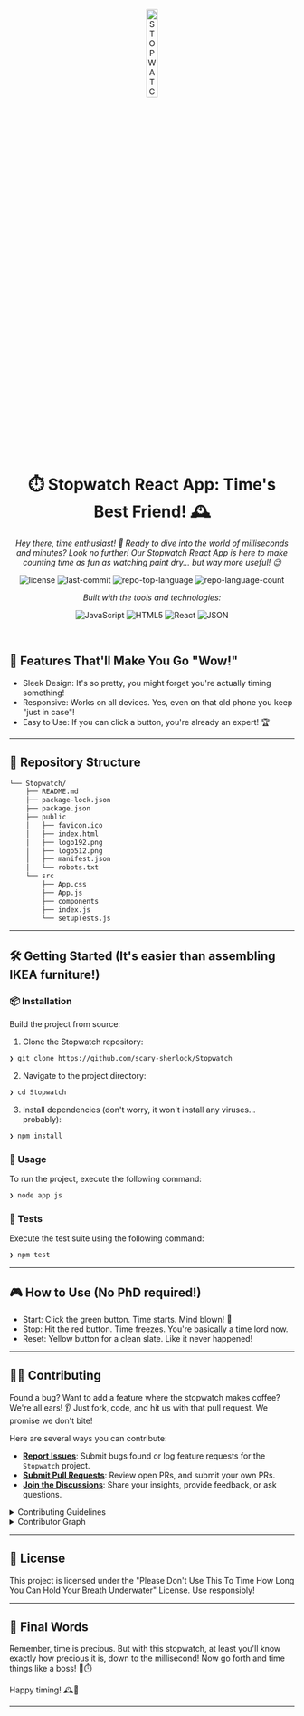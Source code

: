<p align="center">
  <img src="https://cdn.icon-icons.com/icons2/2055/PNG/512/stopwatch_icon_124471.png" width="20%" alt="STOPWATCH-logo">
</p>
<p align="center">
    <h1 align="center">⏱️ Stopwatch React App: Time's Best Friend! 🕰️</h1>
</p>
<p align="center">
    <em>Hey there, time enthusiast! 👋 Ready to dive into the world of milliseconds and minutes? Look no further! Our Stopwatch React App is here to make counting time as fun as watching paint dry... but way more useful! 😉</em>
</p>
<p align="center">
	<img src="https://img.shields.io/github/license/scary-sherlock/Stopwatch?style=flat&logo=opensourceinitiative&logoColor=white&color=8f00ff" alt="license">
	<img src="https://img.shields.io/github/last-commit/scary-sherlock/Stopwatch?style=flat&logo=git&logoColor=white&color=8f00ff" alt="last-commit">
	<img src="https://img.shields.io/github/languages/top/scary-sherlock/Stopwatch?style=flat&color=8f00ff" alt="repo-top-language">
	<img src="https://img.shields.io/github/languages/count/scary-sherlock/Stopwatch?style=flat&color=8f00ff" alt="repo-language-count">
</p>
<p align="center">
		<em>Built with the tools and technologies:</em>
</p>
<p align="center">
	<img src="https://img.shields.io/badge/JavaScript-F7DF1E.svg?style=flat&logo=JavaScript&logoColor=black" alt="JavaScript">
	<img src="https://img.shields.io/badge/HTML5-E34F26.svg?style=flat&logo=HTML5&logoColor=white" alt="HTML5">
	<img src="https://img.shields.io/badge/React-61DAFB.svg?style=flat&logo=React&logoColor=black" alt="React">
	<img src="https://img.shields.io/badge/JSON-000000.svg?style=flat&logo=JSON&logoColor=white" alt="JSON">
</p>

<br>


## 🚀 Features That'll Make You Go "Wow!"

- Sleek Design: It's so pretty, you might forget you're actually timing something!
- Responsive: Works on all devices. Yes, even on that old phone you keep "just in case"!
- Easy to Use: If you can click a button, you're already an expert! 🏆

---

## 📂 Repository Structure

```sh
└── Stopwatch/
    ├── README.md
    ├── package-lock.json
    ├── package.json
    ├── public
    │   ├── favicon.ico
    │   ├── index.html
    │   ├── logo192.png
    │   ├── logo512.png
    │   ├── manifest.json
    │   └── robots.txt
    └── src
        ├── App.css
        ├── App.js
        ├── components
        ├── index.js
        └── setupTests.js
```

---


## 🛠️ Getting Started (It's easier than assembling IKEA furniture!)

### 📦 Installation

Build the project from source:

1. Clone the Stopwatch repository:
```sh
❯ git clone https://github.com/scary-sherlock/Stopwatch
```

2. Navigate to the project directory:
```sh
❯ cd Stopwatch
```

3. Install dependencies (don't worry, it won't install any viruses... probably):
```sh
❯ npm install
```

### 🤖 Usage

To run the project, execute the following command:

```sh
❯ node app.js
```

### 🧪 Tests

Execute the test suite using the following command:

```sh
❯ npm test
```

---

## 🎮 How to Use (No PhD required!)

- Start: Click the green button. Time starts. Mind blown! 🤯
- Stop: Hit the red button. Time freezes. You're basically a time lord now.
- Reset: Yellow button for a clean slate. Like it never happened!

---

## 👨‍💻 Contributing

Found a bug? Want to add a feature where the stopwatch makes coffee? We're all ears! 👂 Just fork, code, and hit us with that pull request. We promise we don't bite! 

Here are several ways you can contribute:

- **[Report Issues](https://github.com/scary-sherlock/Stopwatch/issues)**: Submit bugs found or log feature requests for the `Stopwatch` project.
- **[Submit Pull Requests](https://github.com/scary-sherlock/Stopwatch/blob/main/CONTRIBUTING.md)**: Review open PRs, and submit your own PRs.
- **[Join the Discussions](https://github.com/scary-sherlock/Stopwatch/discussions)**: Share your insights, provide feedback, or ask questions.

<details closed>
<summary>Contributing Guidelines</summary>

1. **Fork the Repository**: Start by forking the project repository to your github account.
2. **Clone Locally**: Clone the forked repository to your local machine using a git client.
   ```sh
   git clone https://github.com/scary-sherlock/Stopwatch
   ```
3. **Create a New Branch**: Always work on a new branch, giving it a descriptive name.
   ```sh
   git checkout -b new-feature-x
   ```
4. **Make Your Changes**: Develop and test your changes locally.
5. **Commit Your Changes**: Commit with a clear message describing your updates.
   ```sh
   git commit -m 'Implemented new feature x.'
   ```
6. **Push to github**: Push the changes to your forked repository.
   ```sh
   git push origin new-feature-x
   ```
7. **Submit a Pull Request**: Create a PR against the original project repository. Clearly describe the changes and their motivations.
8. **Review**: Once your PR is reviewed and approved, it will be merged into the main branch. Congratulations on your contribution!
</details>

<details closed>
<summary>Contributor Graph</summary>
<br>
<p align="left">
   <a href="https://github.com{/scary-sherlock/Stopwatch/}graphs/contributors">
      <img src="https://contrib.rocks/image?repo=scary-sherlock/Stopwatch">
   </a>
</p>
</details>

---

## 📜 License

This project is licensed under the "Please Don't Use This To Time How Long You Can Hold Your Breath Underwater" License. Use responsibly!

---

## 🎉 Final Words

Remember, time is precious. But with this stopwatch, at least you'll know exactly how precious it is, down to the millisecond! Now go forth and time things like a boss! 💪⏱️

Happy timing! 🕰️🎉

---
